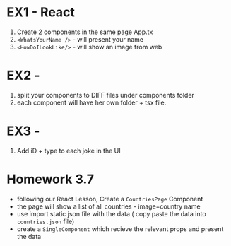 # EX1 - React
1. Create 2 components in the same page App.tx
2. `<WhatsYourName />` - will present your name 
3. `<HowDoILookLike/>` - will show an image from web


# EX2 - 
1. split your components to DIFF files under components folder
2. each component will have her own folder + tsx file.

# EX3 - 
1. Add iD + type to each joke in the UI



# Homework 3.7
- following our React Lesson, Create a `CountriesPage` Component
- the page will show a list of all countries - image+country name
- use import static json file with the data ( copy paste the data into `countries.json` file)
- create a `SingleComponent` which recieve the relevant props and present the data 